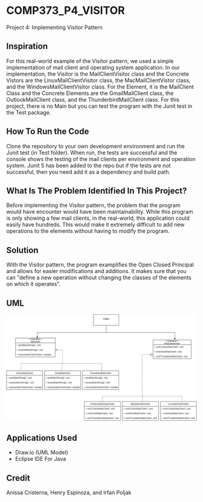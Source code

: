 # COMP373_P4_VISITOR

Project 4: Implementing Visitor Pattern

## Inspiration 

For this real-world example of the Visitor pattern, we used a simple implementation of mail client and operating system application. In our implementation, the Visitor is the MailClientVisitor class and the Concrete Vistors are the LinuxMailClientVisitor class, the MacMailClientVistor class, and the WindowsMailClientVisitor class. For the Element, it is the MailClient Class and the Concrete Elements are the GmailMailClient class, the OutlookMailClient class, and the ThunderbirdMailClient class. For this project, there is no Main but you can test the program with the Junit test in the Test package.

## How To Run the Code

Clone the repository to your own development environment and run the Junit test (in Test folder). When run, the tests are successful and the console shows the testing of the mail clients per environment and operation system. Junit 5 has been added to the repo but if the tests are not successful, then you need add it as a dependency and build path. 

## What Is The Problem Identified In This Project? 

Before implementing the Visitor pattern, the problem that the program would have encounter would have been maintainability. While this program is only showing a few mail clients, in the real-world, this application could easily have hundreds. This would make it extremely difficult to add new operations to the elements without having to modify the program. 

## Solution

With the Visitor pattern, the program examplifies the Open Closed Principal and allows for easier modifications and additions. It makes sure that you can "define a new operation without changing the classes of the elements on which it operates”.

## UML
![](VisitorUML.png)

## Applications Used 

* Draw.io (UML Model)
* Eclipse IDE For Java 

## Credit 

Anissa Cristerna,
Henry Espinoza, and
Irfan Poljak
